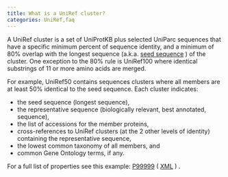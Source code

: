 ```yaml
---
title: What is a UniRef cluster?
categories: UniRef,faq
---
```


A UniRef cluster is a set of UniProtKB plus selected UniParc sequences that have a specific minimum percent of sequence identity, and a minimum of 80% overlap with the longest sequence (a.k.a. [seed sequence](http://www.uniprot.org/help/uniref%5Fseed) ) of the cluster. One exception to the 80% rule is UniRef100 where identical substrings of 11 or more amino acids are merged.

For example, UniRef50 contains sequences clusters where all members are at least 50% identical to the seed sequence. Each cluster indicates:

-   the seed sequence (longest sequence),
-   the representative sequence (biologically relevant, best annotated, sequence),
-   the list of accessions for the member proteins,
-   cross-references to UniRef clusters (at the 2 other levels of identity) containing the representative sequence,
-   the lowest common taxonomy of all members, and
-   common Gene Ontology terms, if any.

For a full list of properties see this example: [P99999](http://www.uniprot.org/uniref/UniRef100%5FP99999) ( [XML](http://www.uniprot.org/uniref/UniRef100%5FP99999.xml) ) .
